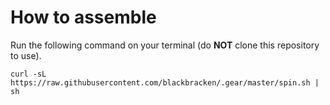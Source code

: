 # How to assemble

Run the following command on your terminal (do **NOT** clone this repository to use).

`curl -sL https://raw.githubusercontent.com/blackbracken/.gear/master/spin.sh | sh`
